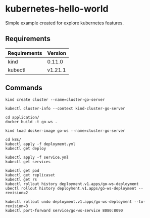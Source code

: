 # kubernetes-hello-world

Simple example created for explore kubernetes features. 

## Requirements

Requirements    | Version
---             |---
kind            | 0.11.0
kubectl         | v1.21.1

## Commands

```shell
kind create cluster --name=cluster-go-server
```

```shell
kubectl cluster-info --context kind-cluster-go-server
```

```shell
cd application/
docker build -t go-ws . 
```

```shell
kind load docker-image go-ws --name=cluster-go-server 
```

```shell
cd k8s/
kubectl apply -f deployment.yml 
kubectl get deploy
```

```shell
kubectl apply -f service.yml
kubectl get services
```

```shell
kubectl get pod
kubectl get replicaset
kubectl get rs
kubectl rollout history deployment.v1.apps/go-ws-deployment
ubectl rollout history deployment.v1.apps/go-ws-deployment --revision=2
```

```shell
kubectl rollout undo deployment.v1.apps/go-ws-deployment --to-revision=3 
kubectl port-forward service/go-ws-service 8080:8090
```

